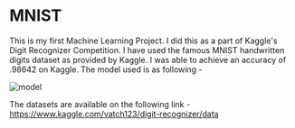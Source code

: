 # MNIST
This is my first Machine Learning Project. I did this as a part of Kaggle's Digit Recognizer Competition. I have used the famous MNIST handwritten digits dataset as provided by Kaggle. I was able to achieve an accuracy of .98642 on Kaggle. 
The model used is as following - 

![model](https://user-images.githubusercontent.com/39871718/49785081-54147e00-fd45-11e8-9485-e91f622bbec1.png)

The datasets are available on the following link - https://www.kaggle.com/vatch123/digit-recognizer/data
